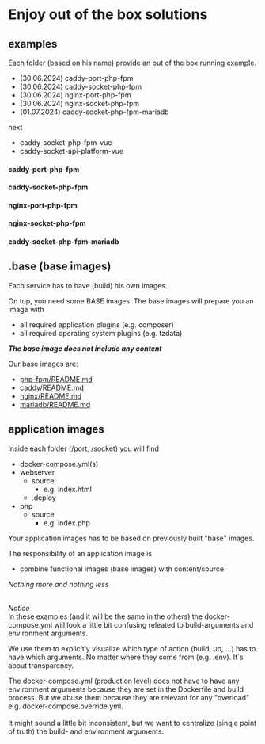 # Enjoy out of the box solutions

## examples

Each folder (based on his name) provide an out of the box running example.

- (30.06.2024) caddy-port-php-fpm
- (30.06.2024) caddy-socket-php-fpm
- (30.06.2024) nginx-port-php-fpm
- (30.06.2024) nginx-socket-php-fpm
- (01.07.2024) caddy-socket-php-fpm-mariadb

next
- caddy-socket-php-fpm-vue
- caddy-socket-api-platform-vue

#### caddy-port-php-fpm
#### caddy-socket-php-fpm
#### nginx-port-php-fpm
#### nginx-socket-php-fpm
#### caddy-socket-php-fpm-mariadb

## .base (base images)

Each service has to have (build) his own images.<br/>

On top, you need some BASE images. The base images will prepare you an image with

- all required application plugins (e.g. composer)
- all required operating system plugins (e.g. tzdata)

**_The base image does not include any content_**

Our base images are:

- [php-fpm/README.md](../.docker/php-fpm/README.md)
- [caddy/README.md](../.docker/caddy/README.md)
- [nginx/README.md](../.docker/nginx/README.md)
- [mariadb/README.md](../.docker/mariadb/README.md)

## application images

Inside each folder (/port, /socket) you will find

- docker-compose.yml(s)
- webserver
  - source
    - e.g. index.html
  - .deploy 
- php
  - source
    - e.g. index.php

Your application images has to be based on previously built "base" images.<br/>

The responsibility of an application image is
- combine functional images (base images) with content/source

_Nothing more and nothing less_<br/><br/>

_Notice_<br/>
In these examples (and it will be the same in the others) the docker-compose.yml will look a little bit confusing releated to build-arguments and environment arguments.

We use them to explicitly visualize which type of action (build, up, ...) has to have which arguments. No matter where they come from (e.g. .env). It´s about transparency.

The docker-compose.yml (production level) does not have to have any environment arguments because they are set in the Dockerfile and build process. 
But we abuse them because they are relevant for any "overload" e.g. docker-compose.override.yml.<br/><br/>
It might sound a little bit inconsistent, but we want to centralize (single point of truth) the build- and environment arguments.  
